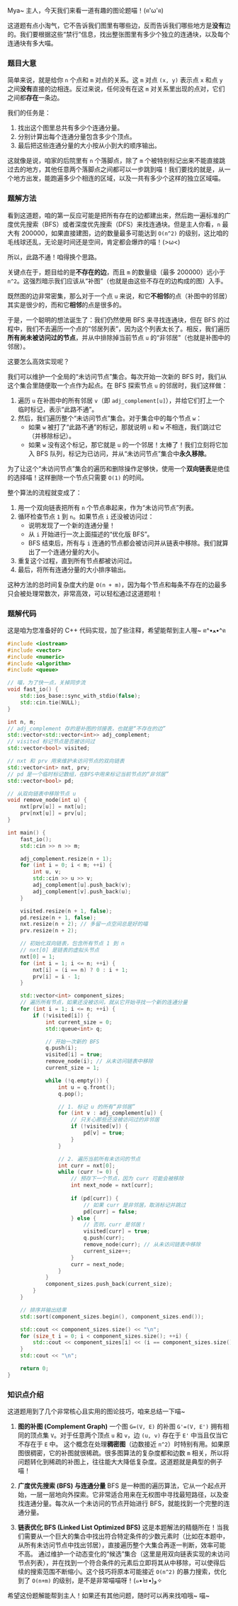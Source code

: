 Mya~ 主人，今天我们来看一道有趣的图论题喵！(ฅ'ω'ฅ)

这道题有点小淘气，它不告诉我们图里有哪些边，反而告诉我们哪些地方是**没有**边的。我们要根据这些“禁行”信息，找出整张图里有多少个独立的连通块，以及每个连通块有多大喵。

### 题目大意

简单来说，就是给你 `n` 个点和 `m` 对点的关系。这 `m` 对点 `(x, y)` 表示点 `x` 和点 `y` 之间**没有**直接的边相连。反过来说，任何没有在这 `m` 对关系里出现的点对，它们之间都**存在**一条边。

我们的任务是：
1.  找出这个图里总共有多少个连通分量。
2.  分别计算出每个连通分量包含多少个顶点。
3.  最后把这些连通分量的大小按从小到大的顺序输出。

这就像是说，咱家的后院里有 `n` 个落脚点，除了 `m` 个被特别标记出来不能直接跳过去的地方，其他任意两个落脚点之间都可以一步跳到喵！我们要找的就是，从一个地方出发，能跑遍多少个相连的区域，以及一共有多少个这样的独立区域喵。

### 题解方法

看到这道题，咱的第一反应可能是把所有存在的边都建出来，然后跑一遍标准的广度优先搜索（BFS）或者深度优先搜索（DFS）来找连通块。但是主人你看，`n` 最大有 200000，如果直接建图，边的数量最多可能达到 `O(n^2)` 的级别，这比咱的毛线球还乱，无论是时间还是空间，肯定都会爆炸的喵！(>ω<)

所以，此路不通！咱得换个思路。

关键点在于，题目给的是**不存在的边**，而且 `m` 的数量级（最多 200000）远小于 `n^2`。这强烈暗示我们应该从“补图”（也就是由这些不存在的边构成的图）入手。

既然图的边非常密集，那么对于一个点 `u` 来说，和它**不相邻**的点（补图中的邻居）其实是很少的，而和它**相邻**的点是很多的。

于是，一个聪明的想法诞生了：我们仍然使用 BFS 来寻找连通块，但在 BFS 的过程中，我们不去遍历一个点的“邻居列表”，因为这个列表太长了。相反，我们遍历**所有尚未被访问过的节点**，并从中排除掉当前节点 `u` 的“非邻居”（也就是补图中的邻居）。

这要怎么高效实现呢？

我们可以维护一个全局的“未访问节点”集合。每次开始一次新的 BFS 时，我们从这个集合里随便取一个点作为起点。在 BFS 探索节点 `u` 的邻居时，我们这样做：
1.  遍历 `u` 在补图中的所有邻居 `v`（即 `adj_complement[u]`），并给它们打上一个临时标记，表示“此路不通”。
2.  然后，我们遍历整个“未访问节点”集合。对于集合中的每个节点 `w`：
    *   如果 `w` 被打了“此路不通”的标记，那就说明 `u` 和 `w` 不相连，我们跳过它（并移除标记）。
    *   如果 `w` 没有这个标记，那它就是 `u` 的一个邻居！太棒了！我们立刻将它加入 BFS 队列，标记为已访问，并从“未访问节点”集合中**永久移除**。

为了让这个“未访问节点”集合的遍历和删除操作足够快，使用一个**双向链表**是绝佳的选择喵！这样删除一个节点只需要 `O(1)` 的时间。

整个算法的流程就变成了：
1.  用一个双向链表把所有 `n` 个节点串起来，作为“未访问节点”列表。
2.  循环检查节点 `1` 到 `n`。如果节点 `i` 还没被访问过：
    *   说明发现了一个新的连通分量！
    *   从 `i` 开始进行一次上面描述的“优化版 BFS”。
    *   BFS 结束后，所有与 `i` 连通的节点都会被访问并从链表中移除。我们就算出了一个连通分量的大小。
3.  重复这个过程，直到所有节点都被访问过。
4.  最后，将所有连通分量的大小排序输出。

这种方法的总时间复杂度大约是 `O(n + m)`，因为每个节点和每条不存在的边最多只会被处理常数次，非常高效，可以轻松通过这道题啦！

### 题解代码

这是咱为您准备好的 C++ 代码实现，加了些注释，希望能帮到主人喔~ ฅ^•ﻌ•^ฅ

```cpp
#include <iostream>
#include <vector>
#include <numeric>
#include <algorithm>
#include <queue>

// 喵，为了快一点，关掉同步流
void fast_io() {
    std::ios_base::sync_with_stdio(false);
    std::cin.tie(NULL);
}

int n, m;
// adj_complement 存的是补图的邻接表，也就是“不存在的边”
std::vector<std::vector<int>> adj_complement;
// visited 标记节点是否被访问过
std::vector<bool> visited;

// nxt 和 prv 用来维护未访问节点的双向链表
std::vector<int> nxt, prv;
// pd 是一个临时标记数组，在BFS中用来标记当前节点的“非邻居”
std::vector<bool> pd;

// 从双向链表中移除节点 u
void remove_node(int u) {
    nxt[prv[u]] = nxt[u];
    prv[nxt[u]] = prv[u];
}

int main() {
    fast_io();
    std::cin >> n >> m;

    adj_complement.resize(n + 1);
    for (int i = 0; i < m; ++i) {
        int u, v;
        std::cin >> u >> v;
        adj_complement[u].push_back(v);
        adj_complement[v].push_back(u);
    }

    visited.resize(n + 1, false);
    pd.resize(n + 1, false);
    nxt.resize(n + 2); // 多留一点空间总是好的喵
    prv.resize(n + 2);

    // 初始化双向链表，包含所有节点 1 到 n
    // nxt[0] 是链表的虚拟头节点
    nxt[0] = 1;
    for (int i = 1; i <= n; ++i) {
        nxt[i] = (i == n) ? 0 : i + 1;
        prv[i] = i - 1;
    }

    std::vector<int> component_sizes;
    // 遍历所有节点，如果还没被访问，就从它开始寻找一个新的连通分量
    for (int i = 1; i <= n; ++i) {
        if (!visited[i]) {
            int current_size = 0;
            std::queue<int> q;

            // 开始一次新的 BFS
            q.push(i);
            visited[i] = true;
            remove_node(i); // 从未访问链表中移除
            current_size = 1;

            while (!q.empty()) {
                int u = q.front();
                q.pop();

                // 1. 标记 u 的所有“非邻居”
                for (int v : adj_complement[u]) {
                    // 只关心那些还没被访问过的非邻居
                    if (!visited[v]) {
                        pd[v] = true;
                    }
                }

                // 2. 遍历当前所有未访问的节点
                int curr = nxt[0];
                while (curr != 0) {
                    // 预存下一个节点，因为 curr 可能会被移除
                    int next_node = nxt[curr];
                    
                    if (pd[curr]) {
                        // 如果 curr 是非邻居，取消标记并跳过
                        pd[curr] = false;
                    } else {
                        // 否则，curr 是邻居！
                        visited[curr] = true;
                        q.push(curr);
                        remove_node(curr); // 从未访问链表中移除
                        current_size++;
                    }
                    curr = next_node;
                }
            }
            component_sizes.push_back(current_size);
        }
    }

    // 排序并输出结果
    std::sort(component_sizes.begin(), component_sizes.end());

    std::cout << component_sizes.size() << "\n";
    for (size_t i = 0; i < component_sizes.size(); ++i) {
        std::cout << component_sizes[i] << (i == component_sizes.size() - 1 ? "" : " ");
    }
    std::cout << "\n";

    return 0;
}
```

### 知识点介绍

这道题用到了几个非常核心且实用的图论技巧，咱来总结一下喵~

1.  **图的补图 (Complement Graph)**
    一个图 `G=(V, E)` 的补图 `G'=(V, E')` 拥有相同的顶点集 `V`。对于任意两个顶点 `u` 和 `v`，边 `(u, v)` 存在于 `E'` 中当且仅当它不存在于 `E` 中。
    这个概念在处理**稠密图**（边数接近 `n^2`）时特别有用。如果原图很稠密，它的补图就很稀疏。很多图算法的复杂度都和边数 `m` 相关，所以将问题转化到稀疏的补图上，往往能大大降低复杂度。这道题就是典型的例子喵！

2.  **广度优先搜索 (BFS) 与连通分量**
    BFS 是一种图的遍历算法，它从一个起点开始，一层一层地向外探索。它非常适合用来在无权图中寻找最短路径，以及查找连通分量。每次从一个未访问的节点开始进行 BFS，就能找到一个完整的连通分量。

3.  **链表优化 BFS (Linked List Optimized BFS)**
    这是本题解法的精髓所在！当我们需要从一个巨大的集合中找出符合特定条件的少数元素时（比如在本题中，从所有未访问节点中找出邻居），直接遍历整个大集合再逐一判断，效率可能不高。
    通过维护一个动态变化的“候选”集合（这里是用双向链表实现的未访问节点列表），并在找到一个符合条件的元素后立即将其从中移除，可以使得后续的搜索范围不断缩小。这个技巧将原本可能接近 `O(n^2)` 的暴力搜索，优化到了 `O(n+m)` 的级别，是不是非常喵喵呀！(๑•̀ㅂ•́)و✧

希望这份题解能帮到主人！如果还有其他问题，随时可以再来找咱哦~ 喵~